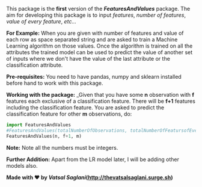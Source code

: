 This package is the **first** version of the _**FeaturesAndValues**_ package. The aim for developing this package is to input _features_, _number of features_, _value of every feature_, _etc..._ 

**For Example:** When you are given with number of features and value of each row as space separated string and are asked to train a Machine Learning algorithm on those values. Once the algorithm is trained on all the attributes the trained model can be used to predict the value of another set of inputs where we don't have the value of the last attribute or the classification attribute.

**Pre-requisites:** You need to have pandas, numpy and sklearn installed before hand to work with this package.

**Working with the package:**
_Given that you have some **n** observation with **f** features each exclusive of a classification feature. There will be **f+1** features including the classification feature. You are asked to predict the classification feature for other **m** observations, do:
```python
import FeaturesAndValues
#FeaturesAndValues(totalNumberOfObservations, totalNumberOfFeatursofEveryObservation, totalNumberOfUnknownObservations)
FeaturesAndValues(n, f+1, m)
``` 
**Note:** Note all the numbers must be integers.

**Further Addition:** Apart from the LR model later, I will be adding other models also.

**Made with :heart: by _Vatsal Saglani_(http://thevatsalsaglani.surge.sh)** 